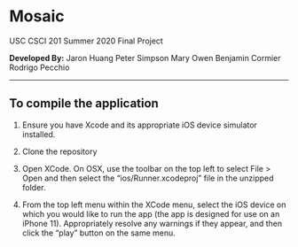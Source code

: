# Mosaic

USC CSCI 201 Summer 2020 Final Project

**Developed By:**
Jaron Huang
Peter Simpson
Mary Owen
Benjamin Cormier
Rodrigo Pecchio

---

## To compile the application
1.  Ensure you have Xcode and its appropriate iOS device simulator installed.
    
2.  Clone the repository
    
3.  Open XCode. On OSX, use the toolbar on the top left to select File > Open and then select the “ios/Runner.xcodeproj” file in the unzipped folder.
    
4.  From the top left menu within the XCode menu, select the iOS device on which you would like to run the app (the app is designed for use on an iPhone 11). Appropriately resolve any warnings if they appear, and then click the “play” button on the same menu.

